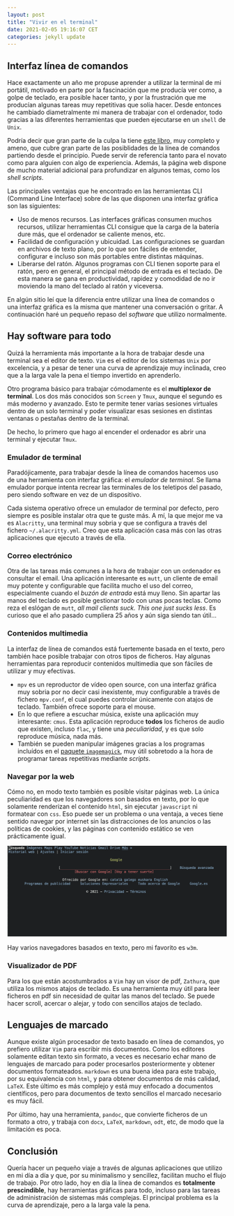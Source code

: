 ```yaml
---
layout: post
title: "Vivir en el terminal"
date: 2021-02-05 19:16:07 CET
categories: jekyll update
---
```




## Interfaz línea de comandos

Hace exactamente un año me propuse aprender a utilizar la terminal de mi
portátil, motivado en parte por la fascinación que me producía ver como, a golpe
de teclado, era posible hacer tanto, y por la frustración que me producían
algunas tareas muy repetitivas que solía hacer. Desde entonces he cambiado
diametralmente mi manera de trabajar con el ordenador, todo gracias a las
diferentes herramientas que pueden ejecutarse en un `shell` de `Unix`.


Podría decir que gran parte de la culpa la tiene [este libro][linux_command_line], muy
completo y ameno, que cubre gran parte de las posiblidades de la línea de
comandos partiendo desde el principio. Puede servir de referencia tanto para el
novato como para alguien con algo de experiencia. Además, la página web dispone
de mucho material adicional para profundizar en algunos temas, como los
*shell scripts*.

Las principales ventajas que he encontrado en las herramientas CLI (Command Line
Interface) sobre de las que disponen una interfaz gráfica son las siguientes:

- Uso de menos recursos. Las interfaces gráficas consumen muchos recursos,
  utilizar herramientas CLI consigue que la carga de la batería dure más, que el
  ordenador se caliente menos, etc.
- Facilidad de configuración y ubicuidad. Las configuraciones se guardan en
  archivos de texto plano, por lo que son fáciles de entender, configurar e
  incluso son más portables entre distintas máquinas.
- Liberarse del ratón. Algunos programas con CLI tienen soporte para el ratón,
  pero en general, el principal método de entrada es el teclado. De esta manera
  se gana en productividad, rapidez y comodidad de no ir moviendo la mano del
  teclado al ratón y viceversa.
  
En algún sitio leí que la diferencia entre utilizar una línea de comandos o una
interfaz gráfica es la misma que mantener una conversación o gritar. A
continuación haré un pequeño repaso del *software* que utilizo normalmente.


## Hay software para todo

Quizá la herramienta más importante a la hora de trabajar desde una terminal sea el
editor de texto. `Vim` es el editor de los sistemas `Unix` por excelencia, y a pesar de tener
una curva de aprendizaje muy inclinada, creo que a la larga vale la pena el
tiempo invertido en aprenderlo.

Otro programa básico para trabajar cómodamente es el **multiplexor de
terminal**. Los dos más conocidos son `Screen` y `Tmux`, aunque el segundo es
más moderno y avanzado. Esto te permite tener varias sesiones virtuales dentro
de un solo terminal y poder visualizar esas sesiones en distintas ventanas o
pestañas dentro de la terminal.

De hecho, lo primero que hago al encender el ordenador es abrir una terminal y
ejecutar `Tmux`.


### Emulador de terminal

Paradójicamente, para trabajar desde la línea de comandos hacemos uso de una herramienta con
interfaz gráfica: el *emulador de terminal*. Se llama emulador porque intenta
recrear las terminales de los teletipos del pasado, pero siendo software en vez de
un dispositivo. 

Cada sistema operativo ofrece un emulador de terminal por defecto, pero siempre
es posible instalar otra que te guste más. A mí, la que mejor me va es
`Alacritty`, una terminal muy sobria y que se configura a través del fichero
`~/.alacritty.yml`. Creo que esta aplicación casa más con las otras aplicaciones
que ejecuto a través de ella.

### Correo electrónico

Otra de las tareas más comunes a la hora de trabajar con un ordenador es
consultar el email. Una aplicación interesante es `mutt`, un cliente de email
muy potente y configurable que facilita mucho el uso del correo, especialmente
cuando el *buzón de entrada* está muy lleno. Sin apartar las manos del teclado
es posible gestionar todo con unas pocas teclas. Como reza el eslógan de `mutt`,
*all mail clients suck. This one just sucks less*. Es curioso que el año pasado
cumpliera 25 años y aún siga siendo tan útil...

### Contenidos multimedia

La interfaz de línea de comandos está fuertemente basada en el texto, pero
también hace posible trabajar con otros tipos de ficheros. Hay algunas
herramientas para reproducir contenidos multimedia que son fáciles de utilizar y
muy efectivas.

- `mpv` es un reproductor de vídeo open source, con una interfaz gráfica muy
  sobria por no decir casi inexistente, muy configurable a través de fichero
  `mpv.conf`, el cual puedes controlar únicamente con atajos de teclado. También
  ofrece soporte para el mouse.
- En lo que refiere a escuchar música, existe una aplicación muy interesante:
  `cmus`. Esta aplicación reproduce **todos** los ficheros de audio que existen,
  incluso `flac`, y tiene una *peculiaridad*, y es que solo reproduce música,
  nada más.
- También se pueden manipular imágenes gracias a los programas incluídos en el
  [paquete `imagemagick`][imagemagick], muy útil sobretodo a la hora de programar tareas
  repetitivas mediante *scripts*.


### Navegar por la web

Cómo no, en modo texto también es posible visitar páginas web. La única
peculiaridad es que los navegadores son basados en texto, por lo que solamente
renderizan el contenido `html`, sin ejecutar `javascript` ni formatear con
`css`. Eso puede ser un problema o una ventaja, a veces tiene sentido navegar por
internet sin las distracciones de los anuncios o las políticas de cookies, y las
páginas con contenido estático se ven prácticamente igual.

![Google en la terminal](/img/google-w3m.png)

Hay varios navegadores basados en texto, pero mi favorito es `w3m`.

### Visualizador de PDF

Para los que están acostumbrados a `Vim` hay un visor de pdf, `Zathura`, que
utiliza los mismos atajos de teclado. Es una herramienta muy útil para leer
ficheros en pdf sin necesidad de quitar las manos del teclado. Se puede hacer
scroll, acercar o alejar, y todo con sencillos atajos de teclado. 


## Lenguajes de marcado

Aunque existe algún procesador de texto basado en línea de comandos, yo prefiero
utilizar `Vim` para escribir mis documentos. Como los editores solamente editan
texto sin formato, a veces es necesario echar mano de lenguajes de marcado para
poder procesarlos posteriormente y obtener documentos formateados. `markdown`
es una buena idea para este trabajo, por su equivalencia con `html`, y para
obtener documentos de más calidad, `LaTeX`. Este último es más complejo y está
muy enfocado a documentos científicos, pero para documentos de texto sencillos
el marcado necesario es muy fácil.

Por último, hay una herramienta, `pandoc`, que convierte ficheros de un formato a
otro, y trabaja con `docx`, `LaTeX`, `markdown`, `odt`, etc, de modo
que la limitación es poca.



## Conclusión

Quería hacer un pequeño viaje a través de algunas aplicaciones que utilizo en mi
día a día y que, por su minimalismo y sencillez, facilitan mucho el flujo de
trabajo. Por otro lado, hoy en día la línea de comandos es **totalmente**
**prescindible**, hay herramientas gráficas para todo, incluso para las tareas
de administración de sistemas más complejas. El principal problema es la curva
de aprendizaje, pero a la larga vale la pena.


[linux_command_line]:https://linuxcommand.org/tlcl.php
[imagemagick]:https://imagemagick.org/
